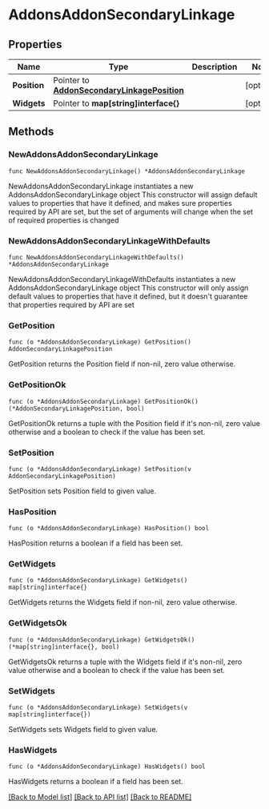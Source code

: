 # AddonsAddonSecondaryLinkage

## Properties

Name | Type | Description | Notes
------------ | ------------- | ------------- | -------------
**Position** | Pointer to [**AddonSecondaryLinkagePosition**](AddonSecondaryLinkagePosition.md) |  | [optional] 
**Widgets** | Pointer to **map[string]interface{}** |  | [optional] 

## Methods

### NewAddonsAddonSecondaryLinkage

`func NewAddonsAddonSecondaryLinkage() *AddonsAddonSecondaryLinkage`

NewAddonsAddonSecondaryLinkage instantiates a new AddonsAddonSecondaryLinkage object
This constructor will assign default values to properties that have it defined,
and makes sure properties required by API are set, but the set of arguments
will change when the set of required properties is changed

### NewAddonsAddonSecondaryLinkageWithDefaults

`func NewAddonsAddonSecondaryLinkageWithDefaults() *AddonsAddonSecondaryLinkage`

NewAddonsAddonSecondaryLinkageWithDefaults instantiates a new AddonsAddonSecondaryLinkage object
This constructor will only assign default values to properties that have it defined,
but it doesn't guarantee that properties required by API are set

### GetPosition

`func (o *AddonsAddonSecondaryLinkage) GetPosition() AddonSecondaryLinkagePosition`

GetPosition returns the Position field if non-nil, zero value otherwise.

### GetPositionOk

`func (o *AddonsAddonSecondaryLinkage) GetPositionOk() (*AddonSecondaryLinkagePosition, bool)`

GetPositionOk returns a tuple with the Position field if it's non-nil, zero value otherwise
and a boolean to check if the value has been set.

### SetPosition

`func (o *AddonsAddonSecondaryLinkage) SetPosition(v AddonSecondaryLinkagePosition)`

SetPosition sets Position field to given value.

### HasPosition

`func (o *AddonsAddonSecondaryLinkage) HasPosition() bool`

HasPosition returns a boolean if a field has been set.

### GetWidgets

`func (o *AddonsAddonSecondaryLinkage) GetWidgets() map[string]interface{}`

GetWidgets returns the Widgets field if non-nil, zero value otherwise.

### GetWidgetsOk

`func (o *AddonsAddonSecondaryLinkage) GetWidgetsOk() (*map[string]interface{}, bool)`

GetWidgetsOk returns a tuple with the Widgets field if it's non-nil, zero value otherwise
and a boolean to check if the value has been set.

### SetWidgets

`func (o *AddonsAddonSecondaryLinkage) SetWidgets(v map[string]interface{})`

SetWidgets sets Widgets field to given value.

### HasWidgets

`func (o *AddonsAddonSecondaryLinkage) HasWidgets() bool`

HasWidgets returns a boolean if a field has been set.


[[Back to Model list]](../README.md#documentation-for-models) [[Back to API list]](../README.md#documentation-for-api-endpoints) [[Back to README]](../README.md)


